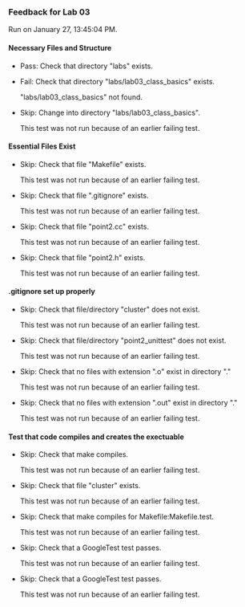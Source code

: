 ### Feedback for Lab 03

Run on January 27, 13:45:04 PM.


#### Necessary Files and Structure

+ Pass: Check that directory "labs" exists.

+ Fail: Check that directory "labs/lab03_class_basics" exists.

     "labs/lab03_class_basics" not found.

+ Skip: Change into directory "labs/lab03_class_basics".

  This test was not run because of an earlier failing test.


#### Essential Files Exist

+ Skip: Check that file "Makefile" exists.

  This test was not run because of an earlier failing test.

+ Skip: Check that file ".gitignore" exists.

  This test was not run because of an earlier failing test.

+ Skip: Check that file "point2.cc" exists.

  This test was not run because of an earlier failing test.

+ Skip: Check that file "point2.h" exists.

  This test was not run because of an earlier failing test.


#### .gitignore set up properly

+ Skip: Check that file/directory "cluster" does not exist.

  This test was not run because of an earlier failing test.

+ Skip: Check that file/directory "point2_unittest" does not exist.

  This test was not run because of an earlier failing test.

+ Skip: Check that no files with extension ".o" exist in directory "."

  This test was not run because of an earlier failing test.

+ Skip: Check that no files with extension ".out" exist in directory "."

  This test was not run because of an earlier failing test.


#### Test that code compiles and creates the exectuable

+ Skip: Check that make compiles.

  This test was not run because of an earlier failing test.

+ Skip: Check that file "cluster" exists.

  This test was not run because of an earlier failing test.

+ Skip: Check that make compiles for Makefile:Makefile.test.

  This test was not run because of an earlier failing test.

+ Skip: Check that a GoogleTest test passes.

  This test was not run because of an earlier failing test.

+ Skip: Check that a GoogleTest test passes.

  This test was not run because of an earlier failing test.

